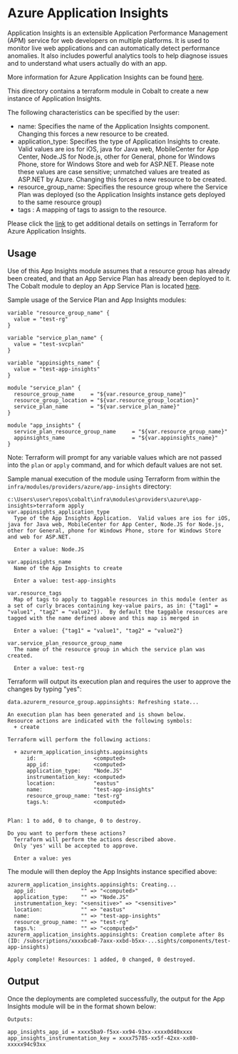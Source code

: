 # Azure Application Insights

Application Insights is an extensible Application Performance Management (APM) service for web developers on multiple platforms. It is used to monitor live web applications and can automatically detect performance anomalies. It also includes powerful analytics tools to help diagnose issues and to understand what users actually do with an app.

More information for Azure Application Insights can be found [here](https://docs.microsoft.com/en-us/azure/azure-monitor/app/app-insights-overview).

This directory contains a terraform module in Cobalt to create a new instance of Application Insights.

The following characteristics can be specified by the user:

  - name: Specifies the name of the Application Insights component. Changing this forces a new resource to be created.
  - application_type: Specifies the type of Application Insights to create. Valid values are ios for iOS, java for Java web, MobileCenter for App Center, Node.JS for Node.js, other for General, phone for Windows Phone, store for Windows Store and web for ASP.NET. Please note these values are case sensitive; unmatched values are treated as ASP.NET by Azure. Changing this forces a new resource to be created.
  - resource_group_name: Specifies the resource group where the Service Plan was deployed (so the Application Insights instance gets deployed to the same resource group)
  - tags : A mapping of tags to assign to the resource.

Please click the [link](https://www.terraform.io/docs/providers/azurerm/r/application_insights.html) to get additional details on settings in Terraform for Azure Application Insights.

## Usage

Use of this App Insights module assumes that a resource group has already been created, and that an App Service Plan has already been deployed to it.  The Cobalt module to deploy an App Service Plan is located [here](infra/modules/providers/azure/service-plan).

Sample usage of the Service Plan and App Insights modules:

```
variable "resource_group_name" {
  value = "test-rg"
}

variable "service_plan_name" {
  value = "test-svcplan"
}

variable "appinsights_name" {
  value = "test-app-insights"
}

module "service_plan" {
  resource_group_name     = "${var.resource_group_name}"
  resource_group_location = "${var.resource_group_location}"
  service_plan_name       = "${var.service_plan_name}"
}

module "app_insights" {
  service_plan_resource_group_name     = "${var.resource_group_name}"
  appinsights_name                     = "${var.appinsights_name}"
}
```

Note: Terraform will prompt for any variable values which are not passed into the `plan` or `apply` command, and for which default values are not set.

Sample manual execution of the module using Terraform from within the `infra/modules/providers/azure/app-insights` directory:

```
c:\Users\user\repos\cobalt\infra\modules\providers\azure\app-insights>terraform apply
var.appinsights_application_type
  Type of the App Insights Application.  Valid values are ios for iOS, java for Java web, MobileCenter for App Center, Node.JS for Node.js, other for General, phone for Windows Phone, store for Windows Store and web for ASP.NET.

  Enter a value: Node.JS

var.appinsights_name
  Name of the App Insights to create

  Enter a value: test-app-insights

var.resource_tags
  Map of tags to apply to taggable resources in this module (enter as a set of curly braces containing key-value pairs, as in: {"tag1" = "value1", "tag2" = "value2"}).  By default the taggable resources are tagged with the name defined above and this map is merged in

  Enter a value: {"tag1" = "value1", "tag2" = "value2"}

var.service_plan_resource_group_name
  The name of the resource group in which the service plan was created.

  Enter a value: test-rg
  ```

Terraform will output its execution plan and requires the user to approve the changes by typing "yes":

```
data.azurerm_resource_group.appinsights: Refreshing state...

An execution plan has been generated and is shown below.
Resource actions are indicated with the following symbols:
  + create

Terraform will perform the following actions:

  + azurerm_application_insights.appinsights
      id:                  <computed>
      app_id:              <computed>
      application_type:    "Node.JS"
      instrumentation_key: <computed>
      location:            "eastus"
      name:                "test-app-insights"
      resource_group_name: "test-rg"
      tags.%:              <computed>


Plan: 1 to add, 0 to change, 0 to destroy.

Do you want to perform these actions?
  Terraform will perform the actions described above.
  Only 'yes' will be accepted to approve.

  Enter a value: yes
```

The module will then deploy the App Insights instance specified above:

```
azurerm_application_insights.appinsights: Creating...
  app_id:              "" => "<computed>"
  application_type:    "" => "Node.JS"
  instrumentation_key: "<sensitive>" => "<sensitive>"
  location:            "" => "eastus"
  name:                "" => "test-app-insights"
  resource_group_name: "" => "test-rg"
  tags.%:              "" => "<computed>"
azurerm_application_insights.appinsights: Creation complete after 8s (ID: /subscriptions/xxxxbca0-7axx-xxbd-b5xx-...sights/components/test-app-insights)

Apply complete! Resources: 1 added, 0 changed, 0 destroyed.
```


## Output

Once the deployments are completed successfully, the output for the App Insights module will be in the format shown below:

```
Outputs:

app_insights_app_id = xxxx5ba9-f5xx-xx94-93xx-xxxx0d40xxxx
app_insights_instrumentation_key = xxxx75785-xx5f-42xx-xx80-xxxxx94c93xx
```
